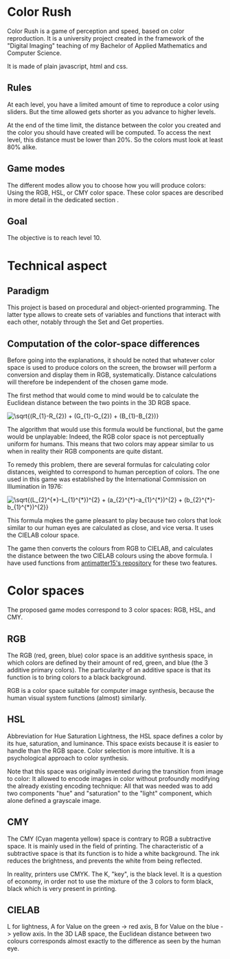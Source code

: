 # Color Rush
Color Rush is a game of perception and speed, based on color reproduction. It is a university project created in the framework of the "Digital Imaging" teaching of my Bachelor of Applied Mathematics and Computer Science.

It is made of plain javascript, html and css.
## Rules
At each level, you have a limited amount of time to reproduce a color using sliders. But the time allowed gets shorter as you advance to higher levels.

At the end of the time limit, the distance between the color you created and the color you should have created will be computed. 
To access the next level, this distance must be lower than 20%. So the colors must look at least 80% alike.

## Game modes
The different modes allow you to choose how you will produce colors: Using the RGB, HSL, or CMY color space. These color spaces are described in more detail in the dedicated section .

## Goal
The objective is to reach level 10.

# Technical aspect
## Paradigm
This project is based on procedural and object-oriented programming. The latter type allows to create sets of variables and functions that interact with each other, notably through the Set and Get properties.

## Computation of the color-space differences
Before going into the explanations, it should be noted that whatever color space is used to produce colors on the screen, the browser will perform a conversion and display them in RGB, systematically. Distance calculations will therefore be independent of the chosen game mode.

The first method that would come to mind would be to calculate the Euclidean distance between the two points in the 3D RGB space.

<img src="https://latex.codecogs.com/gif.latex?\sqrt{(R_{1}-R_{2})&space;&plus;&space;(G_{1}-G_{2})&space;&plus;&space;(B_{1}-B_{2})}" title="\sqrt{(R_{1}-R_{2}) + (G_{1}-G_{2}) + (B_{1}-B_{2})}" />

The algorithm that would use this formula would be functional, but the game would be unplayable: Indeed, the RGB color space is not perceptually uniform for humans. This means that two colors may appear similar to us when in reality their RGB components are quite distant.

To remedy this problem, there are several formulas for calculating color distances, weighted to correspond to human perception of colors. The one used in this game was established by the International Commission on Illumination in 1976:

<img src="https://latex.codecogs.com/gif.latex?\sqrt{(L_{2}^{*}-L_{1}^{*})^{2}&space;&plus;&space;(a_{2}^{*}-a_{1}^{*})^{2}&space;&plus;&space;(b_{2}^{*}-b_{1}^{*})^{2}}" title="\sqrt{(L_{2}^{*}-L_{1}^{*})^{2} + (a_{2}^{*}-a_{1}^{*})^{2} + (b_{2}^{*}-b_{1}^{*})^{2}}" />

This formula mqkes the game pleasant to play because two colors that look similar to our human eyes are calculated as close, and vice versa. It uses the CIELAB colour space.

The game then converts the colours from RGB to CIELAB, and calculates the distance between the two CIELAB colours using the above formula. I have used functions from [antimatter15's repository](https://github.com/antimatter15/rgb-lab/blob/master/color.js) for these two features.

# Color spaces
The proposed game modes correspond to 3 color spaces: RGB, HSL, and CMY.
## RGB
The RGB (red, green, blue) color space is an additive synthesis space, in which colors are defined by their amount of red, green, and blue (the 3 additive primary colors). The particularity of an additive space is that its function is to bring colors to a black background.

RGB is a color space suitable for computer image synthesis, because the human visual system functions (almost) similarly.
## HSL
Abbreviation for Hue Saturation Lightness, the HSL space defines a color by its hue, saturation, and luminance.
This space exists because it is easier to handle than the RGB space. Color selection is more intuitive. It is a psychological approach to color synthesis.

Note that this space was originally invented during the transition from image to color: It allowed to encode images in color without profoundly modifying the already existing encoding technique: All that was needed was to add two components "hue" and "saturation" to the "light" component, which alone defined a grayscale image.

## CMY
The CMY (Cyan magenta yellow) space is contrary to RGB a subtractive space. It is mainly used in the field of printing.
The characteristic of a subtractive space is that its function is to hide a white background. The ink reduces the brightness, and prevents the white from being reflected.

In reality, printers use CMYK. The K, "key", is the black level. It is a question of economy, in order not to use the mixture of the 3 colors to form black, black which is very present in printing.

## CIELAB
L for lightness, A for Value on the green -> red axis, B for Value on the blue -> yellow axis.
In the 3D LAB space, the Euclidean distance between two colours corresponds almost exactly to the difference as seen by the human eye.
